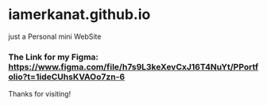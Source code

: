 # iamerkanat.github.io
just a Personal mini WebSite


### The Link for my Figma: https://www.figma.com/file/h7s9L3keXevCxJ16T4NuYt/PPortfolio?t=1ideCUhsKVAOo7zn-6 

Thanks for visiting!
